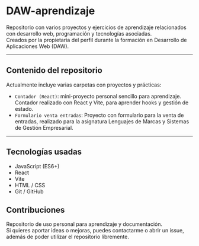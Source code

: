 # DAW-aprendizaje

  Repositorio con varios proyectos y ejercicios de aprendizaje relacionados con desarrollo web, programación y tecnologías asociadas.
  <br>
  Creados por la propietaria del perfil durante la formación en Desarrollo de Aplicaciones Web (DAW).

---

## Contenido del repositorio

Actualmente incluye varias carpetas con proyectos y prácticas:

- `Contador (React)`: mini-proyecto personal sencillo para aprendizaje. Contador realizado con React y Vite, para aprender hooks y gestión de estado.
- `Formulario venta entradas`: Proyecto con formulario para la venta de entradas, realizado para la asignatura Lenguajes de Marcas y Sistemas de Gestión Empresarial.

---

## Tecnologías usadas

- JavaScript (ES6+)
- React
- Vite
- HTML / CSS
- Git / GitHub



## Contribuciones
Repositorio de uso personal para aprendizaje y documentación.
<br>
Si quieres aportar ideas o mejoras, puedes contactarme o abrir un issue, además de poder utilizar el repositorio libremente.
